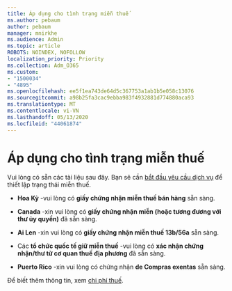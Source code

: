 ```yaml
---
title: Áp dụng cho tình trạng miễn thuế
ms.author: pebaum
author: pebaum
manager: mnirkhe
ms.audience: Admin
ms.topic: article
ROBOTS: NOINDEX, NOFOLLOW
localization_priority: Priority
ms.collection: Adm_O365
ms.custom:
- "1500034"
- "4895"
ms.openlocfilehash: ee5f1ea743de64d5c367753a1ab1b5e058c13076
ms.sourcegitcommit: a98b25fa3cac9ebba983f4932881d774880aca93
ms.translationtype: MT
ms.contentlocale: vi-VN
ms.lasthandoff: 05/13/2020
ms.locfileid: "44061874"
---
```

# <a name="apply-for-tax-exempt-status"></a>Áp dụng cho tình trạng miễn thuế

Vui lòng có sẵn các tài liệu sau đây. Bạn sẽ cần [bắt đầu yêu cầu dịch vụ](https://docs.microsoft.com/microsoft-365/admin/contact-support-for-business-products) để thiết lập trạng thái miễn thuế.

- **Hoa Kỳ** -vui lòng có **giấy chứng nhận miễn thuế bán hàng** sẵn sàng.

- **Canada** -xin vui lòng có **giấy chứng nhận miễn (hoặc tương đương với thư ủy quyền)** đã sẵn sàng.

- **Ai Len** -xin vui lòng có **giấy chứng nhận miễn thuế 13b/56a** sẵn sàng.

- Các **tổ chức quốc tế giữ miễn thuế** -vui lòng có **xác nhận chứng nhận/thư từ cơ quan thuế địa phương** đã sẵn sàng.

- **Puerto Rico** -xin vui lòng có chứng nhận **de Compras exentas** sẵn sàng.

Để biết thêm thông tin, xem [chi phí thuế](https://docs.microsoft.com/microsoft-365/commerce/billing-and-payments/tax-information).
